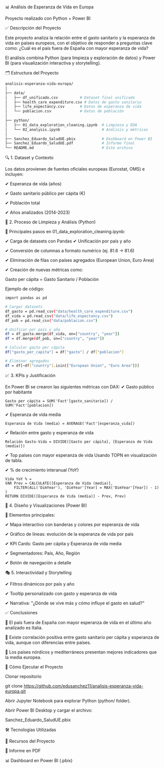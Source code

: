 📊 Análisis de Esperanza de Vida en Europa

Proyecto realizado con Python + Power BI

✅ Descripción del Proyecto

Este proyecto analiza la relación entre el gasto sanitario y la esperanza de vida en países europeos, con el objetivo de responder a preguntas clave como:
¿Cuál es el país fuera de España con mayor esperanza de vida?

El análisis combina Python (para limpieza y exploración de datos) y Power BI (para visualización interactiva y storytelling).

🗂 Estructura del Proyecto
```bash
analisis-esperanza-vida-europa/
│
├── data/
│   ├── df_unificado.csv          # Dataset final unificado
│   ├── health_care_expenditure.csv # Datos de gasto sanitario
│   ├── life_expectancy.csv       # Datos de esperanza de vida
│   └── poblacion.csv             # Datos de población
│
├── python/
│   ├── 01_data_exploration_cleaning.ipynb  # Limpieza y EDA
│   └── 02_analysis.ipynb                   # Análisis y métricas
│
├── Sanchez_Eduardo_SaludUE.pbix            # Dashboard en Power BI
├── Sanchez_Eduardo_SaludUE.pdf             # Informe final
└── README.md                               # Este archivo
````

🔍 1. Dataset y Contexto

Los datos provienen de fuentes oficiales europeas (Eurostat, OMS) e incluyen:

✔ Esperanza de vida (años)

✔ Gasto sanitario público per cápita (€)

✔ Población total

✔ Años analizados (2014-2023)


🧹 2. Proceso de Limpieza y Análisis (Python)

🔑 Principales pasos en 01_data_exploration_cleaning.ipynb:

✔ Carga de datasets con Pandas
✔ Unificación por país y año

✔ Conversión de columnas a formato numérico (ej. 81.6 → 81.6)

✔ Eliminación de filas con países agregados (European Union, Euro Area)

✔ Creación de nuevas métricas como:

Gasto per cápita = Gasto Sanitario / Población

Ejemplo de código:
```bash
import pandas as pd

# Cargar datasets
df_gasto = pd.read_csv("data/health_care_expenditure.csv")
df_vida = pd.read_csv("data/life_expectancy.csv")
df_pob = pd.read_csv("data/poblacion.csv")

# Unificar por país y año
df = df_gasto.merge(df_vida, on=["country", "year"])
df = df.merge(df_pob, on=["country", "year"])

# Calcular gasto per cápita
df["gasto_per_capita"] = df["gasto"] / df["poblacion"]

# Eliminar agregados
df = df[~df["country"].isin(["European Union", "Euro Area"])]
````
📈 3. KPIs y Justificación

En Power BI se crearon las siguientes métricas con DAX:
✔ Gasto público por habitante
```DAX
Gasto per cápita = SUM('Fact'[gasto_sanitario]) / SUM('Fact'[poblacion])
````

✔ Esperanza de vida media
```DAX
Esperanza de Vida (media) = AVERAGE('Fact'[esperanza_vida])
````

✔ Relación entre gasto y esperanza de vida
```DAX
Relación Gasto-Vida = DIVIDE([Gasto per cápita], [Esperanza de Vida (media)])
````

✔ Top países con mayor esperanza de vida
Usando TOPN en visualización de tabla.

✔ % de crecimiento interanual (YoY)
```DAX
Vida YoY % = 
VAR Prev = CALCULATE([Esperanza de Vida (media)],
    FILTER(ALL('DimYear'), 'DimYear'[Year] = MAX('DimYear'[Year]) - 1)
)
RETURN DIVIDE([Esperanza de Vida (media)] - Prev, Prev)
````
🎨 4. Diseño y Visualizaciones (Power BI)

📌 Elementos principales:

✔ Mapa interactivo con banderas y colores por esperanza de vida

✔ Gráfico de líneas: evolución de la esperanza de vida por país

✔ KPI Cards: Gasto per cápita y Esperanza de vida media

✔ Segmentadores: País, Año, Región

✔ Botón de navegación a detalle

🎭 5. Interactividad y Storytelling

✔ Filtros dinámicos por país y año

✔ Tooltip personalizado con gasto y esperanza de vida

✔ Narrativa: "¿Dónde se vive más y cómo influye el gasto en salud?"

✅ Conclusiones

📌 El país fuera de España con mayor esperanza de vida en el último año analizado es Italia.

📌 Existe correlación positiva entre gasto sanitario per cápita y esperanza de vida, aunque con diferencias entre países.

📌 Los países nórdicos y mediterráneos presentan mejores indicadores que la media europea.

🚀 Cómo Ejecutar el Proyecto

Clonar repositorio

git clone https://github.com/edusanchez11/analisis-esperanza-vida-europa.git

Abrir Jupyter Notebook para explorar Python (python/ folder).

Abrir Power BI Desktop y cargar el archivo:

Sanchez_Eduardo_SaludUE.pbix

🛠 Tecnologías Utilizadas








📎 Recursos del Proyecto

📄 Informe en PDF

📊 Dashboard en Power BI (.pbix)
